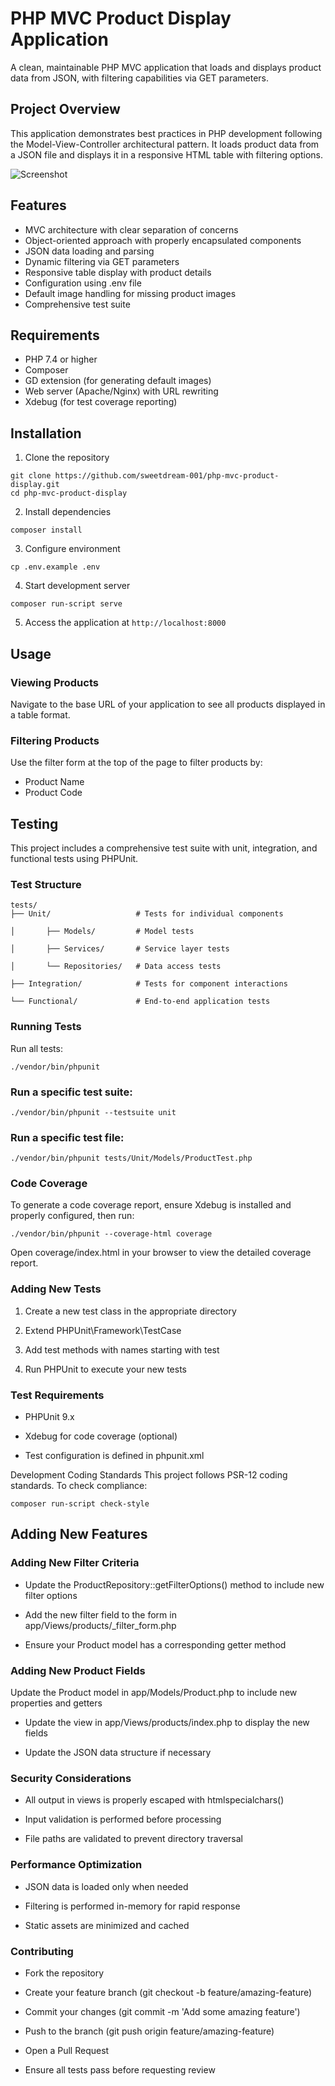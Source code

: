 # PHP MVC Product Display Application

A clean, maintainable PHP MVC application that loads and displays product data from JSON, with filtering capabilities via GET parameters.

## Project Overview

This application demonstrates best practices in PHP development following the Model-View-Controller architectural pattern. It loads product data from a JSON file and displays it in a responsive HTML table with filtering options.

![Screenshot](/public/images/placeholders/demo.png)

## Features

- MVC architecture with clear separation of concerns
- Object-oriented approach with properly encapsulated components
- JSON data loading and parsing
- Dynamic filtering via GET parameters
- Responsive table display with product details
- Configuration using .env file
- Default image handling for missing product images
- Comprehensive test suite

## Requirements

- PHP 7.4 or higher
- Composer
- GD extension (for generating default images)
- Web server (Apache/Nginx) with URL rewriting
- Xdebug (for test coverage reporting)

## Installation

1. Clone the repository
```
git clone https://github.com/sweetdream-001/php-mvc-product-display.git
cd php-mvc-product-display
```
2. Install dependencies
```
composer install
```
3. Configure environment
```
cp .env.example .env
```
4. Start development server
```
composer run-script serve
```

5. Access the application at `http://localhost:8000`

## Usage

### Viewing Products

Navigate to the base URL of your application to see all products displayed in a table format.

### Filtering Products

Use the filter form at the top of the page to filter products by:
- Product Name
- Product Code

## Testing
This project includes a comprehensive test suite with unit, integration, and functional tests using PHPUnit.

### Test Structure

    tests/
    ├── Unit/                   # Tests for individual components

    │       ├── Models/         # Model tests

    │       ├── Services/       # Service layer tests
 
    │       └── Repositories/   # Data access tests

    ├── Integration/            # Tests for component interactions

    └── Functional/             # End-to-end application tests

### Running Tests
Run all tests:
```
./vendor/bin/phpunit
```
### Run a specific test suite:
```
./vendor/bin/phpunit --testsuite unit
```
### Run a specific test file:
```
./vendor/bin/phpunit tests/Unit/Models/ProductTest.php
```
### Code Coverage
To generate a code coverage report, ensure Xdebug is installed and properly configured, then run:
```
./vendor/bin/phpunit --coverage-html coverage
```
Open coverage/index.html in your browser to view the detailed coverage report.

### Adding New Tests
1. Create a new test class in the appropriate directory

2. Extend PHPUnit\Framework\TestCase

3. Add test methods with names starting with test

4. Run PHPUnit to execute your new tests

### Test Requirements
- PHPUnit 9.x

- Xdebug for code coverage (optional)

- Test configuration is defined in phpunit.xml

Development
Coding Standards
This project follows PSR-12 coding standards. To check compliance:
```
composer run-script check-style
```

## Adding New Features
### Adding New Filter Criteria

- Update the ProductRepository::getFilterOptions() method to include new filter options

- Add the new filter field to the form in app/Views/products/_filter_form.php

- Ensure your Product model has a corresponding getter method

### Adding New Product Fields
Update the Product model in app/Models/Product.php to include new properties and getters

- Update the view in app/Views/products/index.php to display the new fields

- Update the JSON data structure if necessary

### Security Considerations
- All output in views is properly escaped with htmlspecialchars()

- Input validation is performed before processing

- File paths are validated to prevent directory traversal

### Performance Optimization
- JSON data is loaded only when needed

- Filtering is performed in-memory for rapid response

- Static assets are minimized and cached


### Contributing
- Fork the repository

- Create your feature branch (git checkout -b feature/amazing-feature)

- Commit your changes (git commit -m 'Add some amazing feature')

- Push to the branch (git push origin feature/amazing-feature)

- Open a Pull Request

- Ensure all tests pass before requesting review
